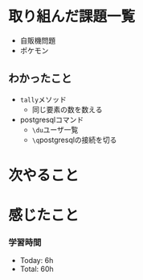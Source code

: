 # 取り組んだ課題一覧
- 自販機問題
- ポケモン
## わかったこと
- `tally`メソッド
  - 同じ要素の数を数える
- postgresqlコマンド
  - `\du`ユーザ一覧
  - `\q`postgresqlの接続を切る

# 次やること

# 感じたこと



### 学習時間
- Today: 6h 
- Total: 60h